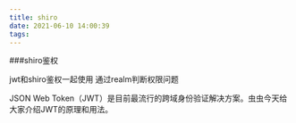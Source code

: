 ```yaml
---
title: shiro
date: 2021-06-10 14:00:39
tags:
---
```

###shiro鉴权

jwt和shiro鉴权一起使用
通过realm判断权限问题
<!-- more -->
 JSON Web Token（JWT）是目前最流行的跨域身份验证解决方案。虫虫今天给大家介绍JWT的原理和用法。